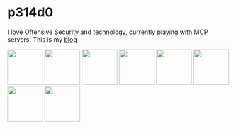 <h1>p314d0</h1>

I love Offensive Security and technology, currently playing with MCP servers.
This is my [blog](https://p314do.github.io/blog/)

   

<a><img width="80" height="80" src="https://static.offsec.com/media/lms/credentials/OSWP_Acclaim_Badge.svg" /></a>
<a href="https://www.credly.com/badges/b78a1805-393c-4d48-9db3-d047ec2bb223"><img width="80" height="80"  src="https://images.credly.com/images/95043c37-e916-4e4e-96ab-06fb66056648/blob" /></a>
<a><img width="80" height="80" src="https://github.com/user-attachments/assets/653240c0-d336-4246-a0b3-896afc70f913" /> </a>
<a><img width="80" height="80" src="https://media.eu.badgr.com/uploads/badges/assertion-QOvrsf6LSZ6Uhcj9Q8b6rQ.png?versionId=xq_l8PzVDk4Imtf9yG4l2WGlvvDFjs.Q" /> </a>
<a><img width="80" height="80" src="https://templates.images.credential.net/17242542744563865114915785579993.png" /> </a>
<a><img width="80" height="80" src="https://us-east-1.graphassets.com/AwCYQkwjSUCbfkm08Ct1Mz/cmcc5eg89gvu907k5ns96lqlz" /></a>
<a><img width="80" height="80" src="https://us-east-1.graphassets.com/AwCYQkwjSUCbfkm08Ct1Mz/cmcc4rcyjmlbk07ir6t6m20d2" /> </a>
<a><img width="80" height="80" src="https://us-east-1.graphassets.com/AwCYQkwjSUCbfkm08Ct1Mz/cmcc3wze0lx3007irps13e6k3" /></a>
